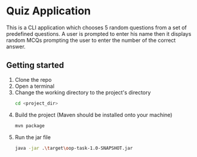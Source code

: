 # Quiz Application

This is a CLI application which chooses 5 random questions from a set of predefined questions. A user is prompted to enter his name then it displays random MCQs prompting the user to enter the number of the correct answer.

## Getting started
1. Clone the repo
2. Open a terminal
3. Change the working directory to the project's directory
    ```bash
    cd <project_dir>
    ```
4. Build the project (Maven should be installed onto your machine)
    ```bash
    mvn package
    ```
5. Run the jar file
    ```bash
    java -jar .\target\oop-task-1.0-SNAPSHOT.jar
   ```
